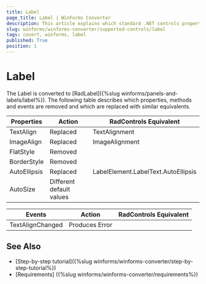 ```yaml
---
title: Label
page_title: Label | WinForms Converter
description: This article explains which standard .NET controls properties are removed and which are replaced with similar equivalents. 
slug: winforms/winforms-converter/supported-controls/label
tags: covert, winforms, label
published: True
position: 1
---
```


# Label

The Label is converted to [RadLabel]({%slug winforms/panels-and-labels/label%}). The following table describes which properties, methods and events are removed and which are replaced with similar equivalents.

|Properties|Action|RadControls Equivalent|
|---|---|---|
|TextAlign|Replaced|TextAlignment|
|ImageAlign|Replaced|ImageAlignment|
|FlatStyle|Removed|   |
|BorderStyle|Removed|   |
|AutoEllipsis|Replaced|LabelElement.LabelText.AutoEllipsis|
|AutoSize|Different default values|   |

|Events|Action|RadControls Equivalent|
|---|---|---|
|TextAlignChanged|Produces Error|   |

## See Also

* [Step-by-step tutorial]({%slug winforms/winforms-converter/step-by-step-tutorial%})
* [Requirements] ({%slug winforms/winforms-converter/requirements%})
